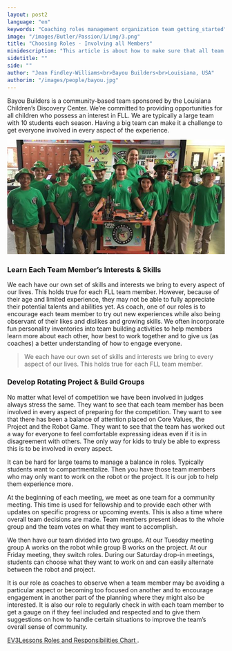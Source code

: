 ```yaml
---
layout: post2
language: "en"
keywords: "Coaching roles management organization team getting_started"
image: "/images/Butler/Passion/1/img/3.png"
title: "Choosing Roles - Involving all Members"
minidescription: "This article is about how to make sure that all team members are involved and learning."
sidetitle: ""
side: ""
author: "Jean Findley-Williams<br>Bayou Builders<br>Louisiana, USA"
authorim: "/images/people/bayou.jpg"
---
```


Bayou Builders is a community-based team sponsored by the Louisiana Children’s Discovery Center.  We’re committed to providing opportunities for all children who possess an interest in FLL.  We are typically a large team with 10 students each season.  Having a big team can make it a challenge to get everyone involved in every aspect of the experience.

![](/images/coachcorner/Bayoubuilders.jpg)

### Learn Each Team Member’s Interests & Skills

We each have our own set of skills and interests we bring to every aspect of our lives.  This holds true for each FLL team member.  However, because of their age and limited experience, they may not be able to fully appreciate their potential talents and abilities yet. As coach, one of our roles is to encourage each team member to try out new experiences while also being observant of their likes and dislikes and growing skills.  We often incorporate fun personality inventories into team building activities to help members learn more about each other, how best to work together and to give us (as coaches) a better understanding of how to engage everyone.

> We each have our own set of skills and interests we bring to every aspect of our lives.  This holds true for each FLL team member.

### Develop Rotating Project & Build Groups

No matter what level of competition we have been involved in judges always stress the same.  They want to see that each team member has been involved in every aspect of preparing for the competition.  They want to see that there has been a balance of attention placed on Core Values, the Project and the Robot Game.  They want to see that the team has worked out a way for everyone to feel comfortable expressing ideas even if it is in disagreement with others. The only way for kids to truly be able to express this is to be involved in every aspect.

It can be hard for large teams to manage a balance in roles.  Typically students want to compartmentalize.  Then you have those team members who may only want to work on the robot or the project.  It is our job to help them experience more.

At the beginning of each meeting, we meet as one team for a community meeting.  This time is used for fellowship and to provide each other with updates on specific progress or upcoming events.  This is also a time where overall team decisions are made.  Team members present ideas to the whole group and the team votes on what they want to accomplish.

We then have our team divided into two groups.  At our Tuesday meeting group A works on the robot while group B works on the project.  At our Friday meeting, they switch roles. During our Saturday drop-in meetings, students can choose what they want to work on and can easily alternate between the robot and project.

It is our role as coaches to observe when a team member may be avoiding a particular aspect or becoming too focused on another and to encourage engagement in another part of the planning where they might also be interested.  It is also our role to regularly check in with each team member to get a gauge on if they feel included and respected and to give them suggestions on how to handle certain situations to improve the team’s overall sense of community.

<a href="http://ev3lessons.com/translations/en-us/guides/RolesResponsibilities.docx">EV3Lessons Roles and Responsibilities Chart </a>.

